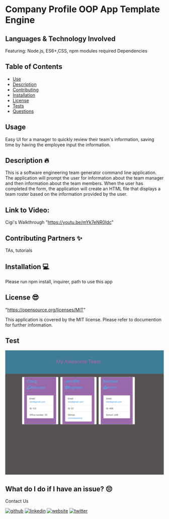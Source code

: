 # Company Profile OOP App Template Engine 

## Languages & Technology Involved
Featuring: Node.js, ES6+,CSS, npm modules required Dependencies


## Table of Contents
- [Use](#use)
- [Description](#description)
- [Contributing](#contributing)
- [Installation](#installation)
- [License](#license)
- [Tests](#tests)
- [Questions](#questions)
## Usage
Easy UI for a manager to quickly review their team's information, saving time by having the employee input the information.

## Description 🔥
This is a software engineering team generator command line application. The application will prompt the user for information about the team manager and then information about the team members. When the user has completed the form, the application will create an HTML file that displays a team roster based on the information provided by the user. 

## Link to Video:
Cigi's Walkthrough "https://youtu.be/mYk7eNR0Idc"

## Contributing Partners ✨
TAs, tutorials

## Installation 💻
Please run npm install, inquirer, path to use this app

## License 😎
"https://opensource.org/licenses/MIT"

This application is covered by the MIT license. Please refer to documention for further information.

## Test
![Demo Image](app2.jpg?raw=true "Demo Image")

## What do I do if I have an issue? 😔
Contact Us <br />


[<img src='https://cdn.jsdelivr.net/npm/simple-icons@3.0.1/icons/github.svg' alt='github' height='30'>](https://github.com/mirrorlessmind)  [<img src='https://cdn.jsdelivr.net/npm/simple-icons@3.0.1/icons/linkedin.svg' alt='linkedin' height='30'>](https://www.linkedin.com/in/mirrorlessmind/)  [<img src='https://cdn.jsdelivr.net/npm/simple-icons@3.0.1/icons/icloud.svg' alt='website' height='30'>](www.mirrorlessmind.com)  [<img src='https://cdn.jsdelivr.net/npm/simple-icons@3.0.1/icons/twitter.svg' alt='twitter' height='30'>](mirrorlessmind)  
